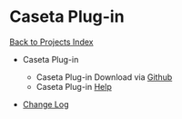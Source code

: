 # Caseta Plug-in

[Back to Projects Index](/index)

* Caseta Plug-in
  * Caseta Plug-in Download via [Github](https://github.com/rebel7580/Lutron-Caseta-Plugin-for-HomeVisionXL)
  * Caseta Plug-in [Help](https://github.com/rebel7580/Lutron-Caseta-Plugin-for-HomeVisionXL/wiki/Help)


* [Change Log](https://github.com/rebel7580/Lutron-Caseta-Plugin-for-HomeVisionXL/wiki/Change-Log)
